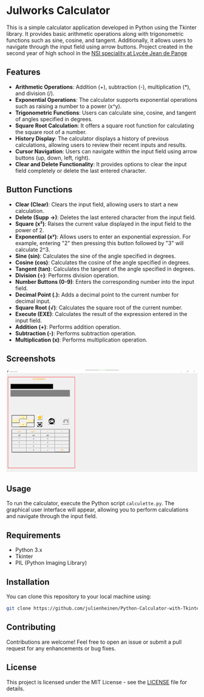 # Julworks Calculator

This is a simple calculator application developed in Python using the Tkinter library. It provides basic arithmetic operations along with trigonometric functions such as sine, cosine, and tangent. Additionally, it allows users to navigate through the input field using arrow buttons.
Project created in the second year of high school in the [NSI speciality at Lycée Jean de Pange](http://lycee-jean-de-pange.fr/la-specialite-nsi)

## Features

- **Arithmetic Operations**: Addition (+), subtraction (-), multiplication (*), and division (/).
- **Exponential Operations**: The calculator supports exponential operations such as raising a number to a power (x^y).
- **Trigonometric Functions**: Users can calculate sine, cosine, and tangent of angles specified in degrees.
- **Square Root Calculation**: It offers a square root function for calculating the square root of a number.
- **History Display**: The calculator displays a history of previous calculations, allowing users to review their recent inputs and results.
- **Cursor Navigation**: Users can navigate within the input field using arrow buttons (up, down, left, right).
- **Clear and Delete Functionality**: It provides options to clear the input field completely or delete the last entered character.

## Button Functions

- **Clear (Clear)**: Clears the input field, allowing users to start a new calculation.
- **Delete (Supp →)**: Deletes the last entered character from the input field.
- **Square (x²)**: Raises the current value displayed in the input field to the power of 2.
- **Exponential (xʸ)**: Allows users to enter an exponential expression. For example, entering "2" then pressing this button followed by "3" will calculate 2^3.
- **Sine (sin)**: Calculates the sine of the angle specified in degrees.
- **Cosine (cos)**: Calculates the cosine of the angle specified in degrees.
- **Tangent (tan)**: Calculates the tangent of the angle specified in degrees.
- **Division (÷)**: Performs division operation.
- **Number Buttons (0-9)**: Enters the corresponding number into the input field.
- **Decimal Point (.):** Adds a decimal point to the current number for decimal input.
- **Square Root (√)**: Calculates the square root of the current number.
- **Execute (EXE)**: Calculates the result of the expression entered in the input field.
- **Addition (+)**: Performs addition operation.
- **Subtraction (-)**: Performs subtraction operation.
- **Multiplication (x)**: Performs multiplication operation.

## Screenshots

![Calculator](capture.png)

## Usage

To run the calculator, execute the Python script `calculette.py`. The graphical user interface will appear, allowing you to perform calculations and navigate through the input field.

## Requirements

- Python 3.x
- Tkinter
- PIL (Python Imaging Library)

## Installation

You can clone this repository to your local machine using:

```bash
git clone https://github.com/julienheinen/Python-Calculator-with-Tkinter
```

## Contributing

Contributions are welcome! Feel free to open an issue or submit a pull request for any enhancements or bug fixes.

## License

This project is licensed under the MIT License - see the [LICENSE](LICENSE) file for details.
